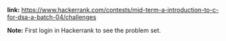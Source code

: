 **link:** https://www.hackerrank.com/contests/mid-term-a-introduction-to-c-for-dsa-a-batch-04/challenges

**Note:** First login in Hackerrank to see the problem set. 